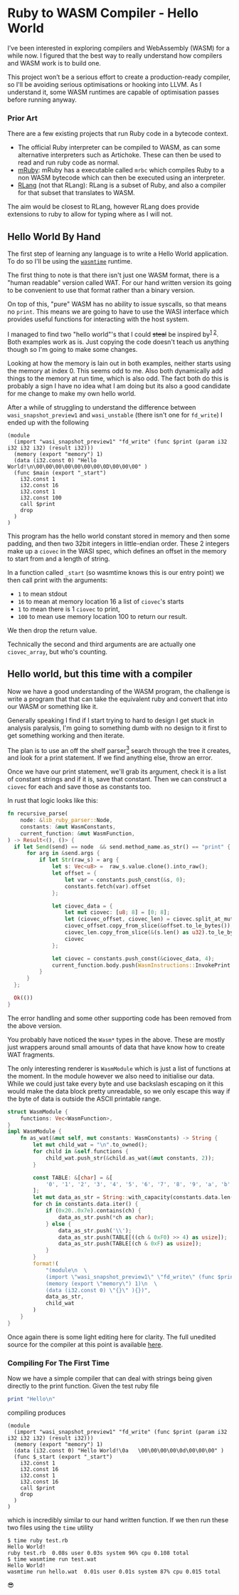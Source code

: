 # Ruby to WASM Compiler - Hello World
I’ve been interested in exploring compilers and WebAssembly (WASM) for a while now. I figured that the best way to really understand how compilers and WASM work is to build one.

This project won’t be a serious effort to create a production-ready compiler, so I'll be avoiding serious optimisations or hooking into LLVM. As I understand it, some WASM runtimes are capable of optimisation passes before running anyway.

### Prior Art
There are a few existing projects that run Ruby code in a bytecode context.

* The official Ruby interpreter can be compiled to WASM, as can some alternative interpreters such as Artichoke. These can then be used to read and run ruby code as normal.
* [mRuby](https://github.com/mruby/mruby): mRuby has a executable called `mrbc` which compiles Ruby to a non WASM bytecode which can then be executed using an interpreter.
* [RLang](https://github.com/ljulliar/rlang) (not that RLang): RLang is a subset of Ruby, and also a compiler for that subset that translates to WASM.

The aim would be closest to RLang, however RLang does provide extensions to ruby to allow for typing where as I will not.
## Hello World By Hand

The first step of learning any language is to write a Hello World application. To do so I'll be using the [`wasmtime`](https://wasmtime.dev/) runtime.

The first thing to note is that there isn't just one WASM format, there is a "human readable" version called WAT. For our hand written version its going to be convenient to use that format rather than a binary version.

On top of this, "pure" WASM has no ability to issue syscalls, so that means no `print`. This means we are going to have to use the WASI interface which provides useful functions for interacting with the host system.

I managed to find two "hello world"'s that I could <strike>steal</strike> be inspired by<sup>[1](https://github.com/danbev/learning-wasi/blob/6f4543fc1c6e9908b4fb6bebf64ff408ed9b7576/src/fd_write.wat) [2](https://blog.dkwr.de/development/wasi-load-fd-write/)</sup>. Both examples work as is. Just copying the code doesn't teach us anything though so I'm going to make some changes.

Looking at how the memory is lain out in both examples, neither starts using the memory at index 0. This seems odd to me. Also both dynamically add things to the memory at run time, which is also odd. The fact both do this is probably a sign I have no idea what I am doing but its also a good candidate for me change to make my own hello world.

After a while of struggling to understand the difference between `wasi_snapshot_preview1` and `wasi_unstable` (there isn't one for `fd_write`) I ended up with the following
```wast
(module
  (import "wasi_snapshot_preview1" "fd_write" (func $print (param i32 i32 i32 i32) (result i32)))
  (memory (export "memory") 1)
  (data (i32.const 0) "Hello World!\n\00\00\00\00\00\00\00\0D\00\00\00" )
  (func $main (export "_start")
    i32.const 1
    i32.const 16
    i32.const 1
    i32.const 100
    call $print
    drop
  )
)
```

This program has the hello world constant stored in memory and then some padding, and then two 32bit integers in little-endian order. These 2 integers make up a `ciovec` in the WASI spec, which defines an offset in the memory to start from and a length of string.

In a function called `_start` (so wasmtime knows this is our entry point) we then call print with the arguments:
 - `1` to mean stdout
 - `16` to mean at memory location 16 a list of `ciovec`'s starts
 - `1` to mean there is 1 `ciovec` to print,
 - `100` to mean use memory location 100 to return our result.

We then drop the return value.

Technically the second and third arguments are are actually one `ciovec_array`, but who's counting.

## Hello world, but this time with a compiler

Now we have a good understanding of the WASM program, the challenge is write a program that that can take the equivalent ruby and convert that into our WASM or something like it.

Generally speaking I find if I start trying to hard to design I get stuck in analysis paralysis, I'm going to something dumb with no design to it first to get something working and then iterate.

The plan is to use an off the shelf parser[<sup>3</sup>](https://github.com/lib-ruby-parser/lib-ruby-parser) search through the tree it creates, and look for a print statement. If we find anything else, throw an error.

Once we have our print statement, we'll grab its argument, check it is a list of constant strings and if it is, save that constant. Then we can construct a `ciovec` for each and save those as constants too.

In rust that logic looks like this:
```rust
fn recursive_parse(
    node: &lib_ruby_parser::Node,
    constants: &mut WasmConstants,
    current_function: &mut WasmFunction,
) -> Result<(), ()> {
  if let Send(send) == node  && send.method_name.as_str() == "print" {
      for arg in &send.args {
          if let Str(raw_s) = arg {
              let s: Vec<u8> =  raw_s.value.clone().into_raw();
              let offset = {
                  let var = constants.push_const(&s, 0);
                  constants.fetch(var).offset
              };

              let ciovec_data = {
                  let mut ciovec: [u8; 8] = [0; 8];
                  let (ciovec_offset, ciovec_len) = ciovec.split_at_mut(4);
                  ciovec_offset.copy_from_slice(&offset.to_le_bytes());
                  ciovec_len.copy_from_slice(&(s.len() as u32).to_le_bytes());
                  ciovec
              };

              let ciovec = constants.push_const(&ciovec_data, 4);
              current_function.body.push(WasmInstructions::InvokePrint { variable: ciovec })
          }
      }
  };

  Ok(())
}
```

The error handling and some other supporting code has been removed from the above version.

You probably have noticed the `Wasm*` types in the above. These are mostly just wrappers around small amounts of data that have know how to create WAT fragments.

The only interesting renderer is `WasmModule` which is just a list of functions at the moment. In the module however we also need to initialise our data. While we could just take every byte and use backslash escaping on it this would make the data block pretty unreadable, so we only escape this way if the byte of data is outside the ASCII printable range.
```rust
struct WasmModule {
    functions: Vec<WasmFunction>,
}
impl WasmModule {
    fn as_wat(&mut self, mut constants: WasmConstants) -> String {
        let mut child_wat = "\n".to_owned();
        for child in &self.functions {
            child_wat.push_str(&child.as_wat(&mut constants, 2));
        }

        const TABLE: &[char] = &[
            '0', '1', '2', '3', '4', '5', '6', '7', '8', '9', 'a', 'b', 'c', 'd', 'e', 'f',
        ];
        let mut data_as_str = String::with_capacity(constants.data.len() * 3);
        for ch in constants.data.iter() {
            if (0x20..0x7e).contains(ch) {
                data_as_str.push(*ch as char);
            } else {
                data_as_str.push('\\');
                data_as_str.push(TABLE[((ch & 0xF0) >> 4) as usize]);
                data_as_str.push(TABLE[(ch & 0xF) as usize]);
            }
        }
        format!(
            "(module\n  \
            (import \"wasi_snapshot_preview1\" \"fd_write\" (func $print (param i32 i32 i32 i32) (result i32)))\n  \
            (memory (export \"memory\") 1)\n  \
            (data (i32.const 0) \"{}\" ){})",
            data_as_str,
            child_wat
        )
    }
}
```
Once again there is some light editing here for clarity. The full unedited source for the compiler at this point is available [here](https://github.com/xulaus/ruby2wasm/blob/6719c89/src/main.rs).

### Compiling For The First Time
Now we have a simple compiler that can deal with strings being given directly to the print function. Given the test ruby file
```ruby
print "Hello\n"
```
compiling produces
```wast
(module
  (import "wasi_snapshot_preview1" "fd_write" (func $print (param i32 i32 i32 i32) (result i32)))
  (memory (export "memory") 1)
  (data (i32.const 0) "Hello World!\0a   \00\00\00\00\0d\00\00\00" )
  (func $_start (export "_start")
    i32.const 1
    i32.const 16
    i32.const 1
    i32.const 16
    call $print
    drop
  )
)
```
which is incredibly similar to our hand written function. If we then run these two files using the `time` utility
```
$ time ruby test.rb
Hello World!
ruby test.rb  0.08s user 0.03s system 96% cpu 0.108 total
$ time wasmtime run test.wat
Hello World!
wasmtime run hello.wat  0.01s user 0.01s system 87% cpu 0.015 total
```
😎

